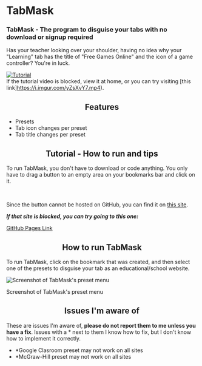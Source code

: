 # TabMask

### TabMask - The program to disguise your tabs with no download or signup required
Has your teacher looking over your shoulder, having no idea why your "Learning" tab has the title of "Free Games Online" and the icon of a game controller? You're in luck.

[![Tutorial](https://i.imgur.com/ZniqIDD.png)](https://mega.nz/embed/4f5RETgD#5XMOylvGfdqdwLSDQxae3sWV-bxO6A1nNnfubivMpvs)
<br>If the tutorial video is blocked, view it at home, or you can try visiting [this link]https://i.imgur.com/yZsXvY7.mp4).




<h2 align="center">Features</h2>

- Presets
- Tab icon changes per preset
- Tab title changes per preset

<h2 align="center">Tutorial - How to run and tips</h2>

To run TabMask, you don't have to download or code anything. You only have to drag a button to an empty area on your bookmarks bar and click on it.

<br>

Since the button cannot be hosted on GitHub, you can find it on [this site](https://1728.saraw25307.repl.co).

*__If that site is blocked, you can try going to this one:__*

[GitHub Pages Link](https://bananadev-frfr.github.io/TabMask)

<h2 align="center">How to run TabMask</h2>

To run TabMask, click on the bookmark that was created, and then select one of the presets to disguise your tab as an educational/school website.



![Screenshot of TabMask's preset menu](https://user-images.githubusercontent.com/131310543/234988428-2fce7d33-91ac-40a1-b39a-c2d28adf00c5.png)

Screenshot of TabMask's preset menu


<h2 align="center">Issues I'm aware of</h2>

These are issues I'm aware of, __please do not report them to me unless you have a fix__. Issues with a * next to them I know how to fix, but I don't know how to implement it correctly.

- *Google Clasroom preset may not work on all sites
- *McGraw-Hill preset may not work on all sites
